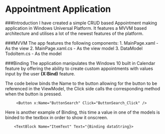 #  Appointment Application

###Introduction
I have created a simple CRUD based Appointment making application in
Windows Universal Platform. It features a MVVM based architecture and utilises a lot of the newest features of the platform.

###MVVM
The app features the following components:
	1. MainPage.xaml - As the view
	2. MainPage.xaml.cs - As the view model
	3. DataModel TodoItem.cs - As the model

###Binding
The application manipulates the Windows 10 built in Calendar feature by offering the ability to 
create custom appointments with values input by the user **(X:Bind)** feature.

The code below binds the Name to the button allowing for the button to be referenced in the ViewModel,
the Click side calls the corresponding method when the button is pressed.
```XAML
	 <Button x:Name="ButtonSearch" Click="ButtonSearch_Click" />
```
Here is another example of Binding, this time a value in one of the models is binded to the textbox in order to show it onscreen.
```XAML	
	<TextBlock Name="ItemText" Text="{Binding dataString}>
```

